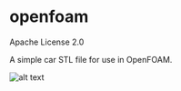 # openfoam
Apache License 2.0

A simple car STL file for use in OpenFOAM.

![alt text](https://i.stack.imgur.com/cRvug.png)
